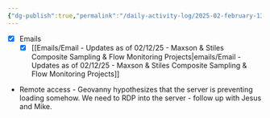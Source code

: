 ```yaml
---
{"dg-publish":true,"permalink":"/daily-activity-log/2025-02-february-13/","noteIcon":"","created":"2025-05-20T10:31:48.706-05:00"}
---
```


- [x] Emails
	- [x] [[Emails/Email - Updates as of 02/12/25 - Maxson & Stiles Composite Sampling & Flow Monitoring Projects\|emails/Email - Updates as of 02/12/25 - Maxson & Stiles Composite Sampling & Flow Monitoring Projects]]
- Remote access - Geovanny hypothesizes that the server is preventing loading somehow. We need to RDP into the server - follow up with Jesus and Mike.